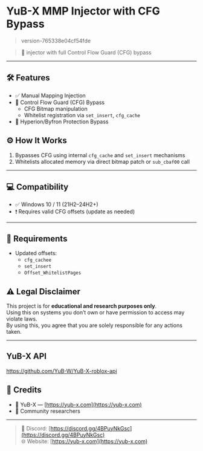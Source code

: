 # YuB-X MMP Injector with CFG Bypass

> version-765338e04cf54fde

> 🚀 injector with full Control Flow Guard (CFG) bypass  
---

## 🛠 Features

- ✅ Manual Mapping Injection  
- 🔄 Control Flow Guard (CFG) Bypass  
  - CFG Bitmap manipulation  
  - Whitelist registration via `set_insert`, `cfg_cache`  
- 🔐 Hyperion/Byfron Protection Bypass  

## ⚙️ How It Works

1. Bypasses CFG using internal `cfg_cache` and `set_insert` mechanisms  
2. Whitelists allocated memory via direct bitmap patch or `sub_cbaf00` call  
---

## 💻 Compatibility

- ✅ Windows 10 / 11 (21H2–24H2+)  
- ❗ Requires valid CFG offsets (update as needed)  

---

## 🧬 Requirements

- Updated offsets:  
  - `cfg_cachee`  
  - `set_insert`  
  - `Offset_WhitelistPages`  

## ⚠️ Legal Disclaimer

This project is for **educational and research purposes only**.  
Using this on systems you don’t own or have permission to access may violate laws.  
By using this, you agree that you are solely responsible for any actions taken.

---

## YuB-X API
https://github.com/YuB-W/YuB-X-roblox-api


## 💬 Credits

- 🧠 YuB-X — [https://yub-x.com](https://yub-x.com)  
- 👥 Community researchers  
---

> 🧷 Discord: [https://discord.gg/4BPuyNkGsc](https://discord.gg/4BPuyNkGsc)  
> 🌐 Website: [https://yub-x.com](https://yub-x.com)
